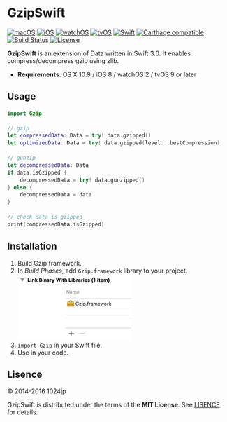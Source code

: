 
GzipSwift
========================

[![macOS](https://img.shields.io/badge/macOS-10.9%2B-blue.svg)]()
[![iOS](https://img.shields.io/badge/iOS-8.0%2B-blue.svg)]()
[![watchOS](https://img.shields.io/badge/watchOS-2.0%2B-blue.svg)]()
[![tvOS](https://img.shields.io/badge/tvOS-9.0%2B-blue.svg)]()
[![Swift](https://img.shields.io/badge/Swift-3.0-blue.svg)]()
[![Carthage compatible](https://img.shields.io/badge/Carthage-✓-4BC51D.svg?style=flat)](https://github.com/Carthage/Carthage)
[![Build Status](https://img.shields.io/travis/1024jp/GzipSwift/master.svg?style=flat)](https://travis-ci.org/1024jp/GzipSwift)
[![License](https://img.shields.io/github/license/1024jp/GzipSwift.svg)](https://github.com/1024jp/GzipSwift/blob/develop/LICENSE)

__GzipSwift__ is an extension of Data written in Swift 3.0. It enables compress/decompress gzip using zlib.

- __Requirements__: OS X 10.9 / iOS 8 / watchOS 2 / tvOS 9 or later


## Usage

```swift
import Gzip

// gzip
let compressedData: Data = try! data.gzipped()
let optimizedData: Data = try! data.gzipped(level: .bestCompression)

// gunzip
let decompressedData: Data
if data.isGzipped {
    decompressedData = try! data.gunzipped()
} else {
    decompressedData = data
}

// check data is gzipped
print(compressedData.isGzipped)
```


## Installation

1. Build Gzip framework.
3. In *Build Phases*, add `Gzip.framework` library to your project.
    <br /><img src="Documentation/binary_link@2x.png" height="150"/>
5. `import Gzip` in your Swift file.
6. Use in your code.


## Lisence

© 2014-2016 1024jp

GzipSwift is distributed under the terms of the __MIT License__. See [LISENCE](LISENCE) for details.
